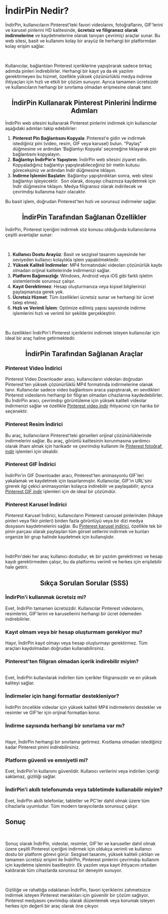 <h1>İndirPin Nedir?</h1>
<p><span style="font-family:-apple-system, BlinkMacSystemFont, &quot;Segoe UI&quot;, system-ui, &quot;Apple Color Emoji&quot;, &quot;Segoe UI Emoji&quot;, &quot;Segoe UI Web&quot;, sans-serif;font-size:14px;"><span style="white-space:pre-wrap;" data-teams="true">İndirPin, kullanıcıların Pinterest'teki favori videolarını, fotoğraflarını, GIF'lerini ve karusel pinlerini HD kalitesinde, <strong>ücretsiz ve filigransız olarak indirmelerine</strong> ve kaydetmelerine olanak tanıyan çevrimiçi araçlar sunar. Bu web sitesi, basit ve kullanımı kolay bir arayüz ile herhangi bir platformdan kolay erişim sağlar.</span></span></p>
<p>&nbsp;</p>
<p><span style="font-family:-apple-system, BlinkMacSystemFont, &quot;Segoe UI&quot;, system-ui, &quot;Apple Color Emoji&quot;, &quot;Segoe UI Emoji&quot;, &quot;Segoe UI Web&quot;, sans-serif;font-size:14px;"><span style="white-space:pre-wrap;" data-teams="true">Kullanıcılar, bağlantıları Pinterest içeriklerine yapıştırarak sadece birkaç adımda pinleri indirebilirler. Herhangi bir kayıt ya da ek yazılım gerektirmeyen bu hizmet, özellikle yüksek çözünürlüklü medya indirme ihtiyaçları için hızlı ve etkili bir çözüm sunuyor. Ayrıca tamamen ücretsizdir ve kullanıcıların herhangi bir sınırlama olmadan erişmesine olanak tanır.</span></span></p>
<h2 style="text-align:center;">İndirPin Kullanarak Pinterest Pinlerini İndirme Adımları</h2>
<p><span style="font-family:-apple-system, BlinkMacSystemFont, &quot;Segoe UI&quot;, system-ui, &quot;Apple Color Emoji&quot;, &quot;Segoe UI Emoji&quot;, &quot;Segoe UI Web&quot;, sans-serif;font-size:14px;"><span style="white-space:pre-wrap;" data-teams="true">İndirPin web sitesini kullanarak Pinterest pinlerini indirmek için kullanıcılar aşağıdaki adımları takip edebilirler:</span></span></p>
<ol>
    <li><span style="font-family:-apple-system, BlinkMacSystemFont, &quot;Segoe UI&quot;, system-ui, &quot;Apple Color Emoji&quot;, &quot;Segoe UI Emoji&quot;, &quot;Segoe UI Web&quot;, sans-serif;font-size:14px;"><span style="white-space:pre-wrap;" data-teams="true"><strong>Pinterest Pin Bağlantısını Kopyala</strong>: Pinterest'e gidin ve indirmek istediğiniz pini (video, resim, GIF veya karusel) bulun. “Paylaş” düğmesine ve ardından ‘Bağlantıyı Kopyala’ seçeneğine tıklayarak pin bağlantısını kopyalayın.</span></span></li>
    <li><span style="font-family:-apple-system, BlinkMacSystemFont, &quot;Segoe UI&quot;, system-ui, &quot;Apple Color Emoji&quot;, &quot;Segoe UI Emoji&quot;, &quot;Segoe UI Web&quot;, sans-serif;font-size:14px;"><span style="white-space:pre-wrap;" data-teams="true"><strong>Bağlantıyı İndirPin'e Yapıştırın</strong>: İndirPin web sitesini ziyaret edin. Kopyaladığınız bağlantıyı yapıştırabileceğiniz bir metin kutusu göreceksiniz ve ardından İndir düğmesine tıklayın.</span></span></li>
    <li><span style="font-family:-apple-system, BlinkMacSystemFont, &quot;Segoe UI&quot;, system-ui, &quot;Apple Color Emoji&quot;, &quot;Segoe UI Emoji&quot;, &quot;Segoe UI Web&quot;, sans-serif;font-size:14px;"><span style="white-space:pre-wrap;" data-teams="true"><strong>İndirme İşlemini Başlatın</strong>: Bağlantıyı yapıştırdıktan sonra, web sitesi bağlantıyı işleyecektir.&nbsp; Son olarak, dosyayı cihazınıza kaydetmek için İndir düğmesine tıklayın. Medya filigransız olarak indirilecek ve çevrimdışı kullanıma hazır olacaktır.</span></span></li>
</ol>
<p><span style="font-family:-apple-system, BlinkMacSystemFont, &quot;Segoe UI&quot;, system-ui, &quot;Apple Color Emoji&quot;, &quot;Segoe UI Emoji&quot;, &quot;Segoe UI Web&quot;, sans-serif;font-size:14px;"><span style="white-space:pre-wrap;" data-teams="true">Bu basit işlem, doğrudan Pinterest'ten hızlı ve sorunsuz indirmeler sağlar.</span></span></p>
<h2 style="text-align:center;">İndirPin Tarafından Sağlanan Özellikler</h2>
<p><span style="font-family:-apple-system, BlinkMacSystemFont, &quot;Segoe UI&quot;, system-ui, &quot;Apple Color Emoji&quot;, &quot;Segoe UI Emoji&quot;, &quot;Segoe UI Web&quot;, sans-serif;font-size:14px;"><span style="white-space:pre-wrap;" data-teams="true">İndirPin, Pinterest içeriğini indirmek söz konusu olduğunda kullanıcılarına çeşitli avantajlar sunar:</span></span></p>
<p>&nbsp;</p>
<ol>
    <li><span style="font-family:-apple-system, BlinkMacSystemFont, &quot;Segoe UI&quot;, system-ui, &quot;Apple Color Emoji&quot;, &quot;Segoe UI Emoji&quot;, &quot;Segoe UI Web&quot;, sans-serif;font-size:14px;"><span style="white-space:pre-wrap;" data-teams="true"><strong>Kullanıcı Dostu Arayüz</strong>: Basit ve sezgisel tasarımı sayesinde her seviyeden kullanıcı kolaylıkla işlem yapabilmektedir.</span></span></li>
    <li><span style="font-family:-apple-system, BlinkMacSystemFont, &quot;Segoe UI&quot;, system-ui, &quot;Apple Color Emoji&quot;, &quot;Segoe UI Emoji&quot;, &quot;Segoe UI Web&quot;, sans-serif;font-size:14px;"><span style="white-space:pre-wrap;" data-teams="true"><strong>Yüksek Kaliteli İndirmeler</strong>: MP4 formatındaki videoları çözünürlük kaybı olmadan orijinal kalitelerinde indirmenizi sağlar.</span></span></li>
    <li><span style="font-family:-apple-system, BlinkMacSystemFont, &quot;Segoe UI&quot;, system-ui, &quot;Apple Color Emoji&quot;, &quot;Segoe UI Emoji&quot;, &quot;Segoe UI Web&quot;, sans-serif;font-size:14px;"><span style="white-space:pre-wrap;" data-teams="true"><strong>Platform Bağımsızlığı</strong>: Windows, Android veya iOS gibi farklı işletim sistemlerinde sorunsuz çalışır.</span></span></li>
    <li><span style="font-family:-apple-system, BlinkMacSystemFont, &quot;Segoe UI&quot;, system-ui, &quot;Apple Color Emoji&quot;, &quot;Segoe UI Emoji&quot;, &quot;Segoe UI Web&quot;, sans-serif;font-size:14px;"><span style="white-space:pre-wrap;" data-teams="true"><strong>Kayıt Gerektirmez</strong>: Hesap oluşturmanıza veya kişisel bilgilerinizi paylaşmanıza gerek yok.</span></span></li>
    <li><span style="font-family:-apple-system, BlinkMacSystemFont, &quot;Segoe UI&quot;, system-ui, &quot;Apple Color Emoji&quot;, &quot;Segoe UI Emoji&quot;, &quot;Segoe UI Web&quot;, sans-serif;font-size:14px;"><span style="white-space:pre-wrap;" data-teams="true"><strong>Ücretsiz Hizmet</strong>: Tüm özellikleri ücretsiz sunar ve herhangi bir ücret talep etmez.</span></span></li>
    <li><span style="font-family:-apple-system, BlinkMacSystemFont, &quot;Segoe UI&quot;, system-ui, &quot;Apple Color Emoji&quot;, &quot;Segoe UI Emoji&quot;, &quot;Segoe UI Web&quot;, sans-serif;font-size:14px;"><span style="white-space:pre-wrap;" data-teams="true"><strong>Hızlı ve Verimli İşlem</strong>: Optimize edilmiş yapısı sayesinde indirme işlemlerini hızlı ve verimli bir şekilde gerçekleştirir.</span></span></li>
</ol>
<p>&nbsp;</p>
<p><span style="font-family:-apple-system, BlinkMacSystemFont, &quot;Segoe UI&quot;, system-ui, &quot;Apple Color Emoji&quot;, &quot;Segoe UI Emoji&quot;, &quot;Segoe UI Web&quot;, sans-serif;font-size:14px;"><span style="white-space:pre-wrap;" data-teams="true">Bu özellikleri İndirPin'i Pinterest içeriklerini indirmek isteyen kullanıcılar için ideal bir araç haline getirmektedir.</span></span></p>
<h2 style="text-align:center;">İndirPin Tarafından Sağlanan Araçlar</h2>
<h3>Pinterest Video İndirici</h3>
<p><span style="font-family:-apple-system, BlinkMacSystemFont, &quot;Segoe UI&quot;, system-ui, &quot;Apple Color Emoji&quot;, &quot;Segoe UI Emoji&quot;, &quot;Segoe UI Web&quot;, sans-serif;font-size:14px;"><span style="white-space:pre-wrap;" data-teams="true">Pinterest Video Downloader aracı, kullanıcıların videoları doğrudan Pinterest'ten yüksek çözünürlüklü MP4 formatında indirmelerine olanak tanır. Kullanıcılar sadece video bağlantısını araca yapıştırarak, en sevdikleri Pinterest videolarını herhangi bir filigran olmadan cihazlarına kaydedebilirler. Bu İndirPin aracı, çevrimdışı görüntüleme için yüksek kaliteli videolar indirmenizi sağlar ve özellikle </span></span><a target="_blank" rel="noopener noreferrer" href="https://indirpin.com.tr/"><span style="font-family:-apple-system, BlinkMacSystemFont, &quot;Segoe UI&quot;, system-ui, &quot;Apple Color Emoji&quot;, &quot;Segoe UI Emoji&quot;, &quot;Segoe UI Web&quot;, sans-serif;font-size:14px;"><span style="white-space:pre-wrap;" data-teams="true">Pinterest video indir</span></span></a><span style="font-family:-apple-system, BlinkMacSystemFont, &quot;Segoe UI&quot;, system-ui, &quot;Apple Color Emoji&quot;, &quot;Segoe UI Emoji&quot;, &quot;Segoe UI Web&quot;, sans-serif;font-size:14px;"><span style="white-space:pre-wrap;" data-teams="true"> ihtiyacınız için harika bir seçenektir.</span></span></p>
<h3>Pinterest Resim İndirici</h3>
<p><span style="font-family:-apple-system, BlinkMacSystemFont, &quot;Segoe UI&quot;, system-ui, &quot;Apple Color Emoji&quot;, &quot;Segoe UI Emoji&quot;, &quot;Segoe UI Web&quot;, sans-serif;font-size:14px;"><span style="white-space:pre-wrap;" data-teams="true">Bu araç, kullanıcıların Pinterest'teki görselleri orijinal çözünürlüklerinde indirmelerini sağlar. Bu araç, görüntü kalitesinin korunmasına yardımcı olarak ilham almak için harikadır ve çevrimdışı kullanım ile </span></span><a target="_blank" rel="noopener noreferrer" href="https://indirpin.com.tr/pinterest-fotograf-indirici/"><span style="font-family:-apple-system, BlinkMacSystemFont, &quot;Segoe UI&quot;, system-ui, &quot;Apple Color Emoji&quot;, &quot;Segoe UI Emoji&quot;, &quot;Segoe UI Web&quot;, sans-serif;font-size:14px;"><span style="white-space:pre-wrap;" data-teams="true">Pinterest fotoğraf indir</span></span></a><span style="font-family:-apple-system, BlinkMacSystemFont, &quot;Segoe UI&quot;, system-ui, &quot;Apple Color Emoji&quot;, &quot;Segoe UI Emoji&quot;, &quot;Segoe UI Web&quot;, sans-serif;font-size:14px;"><span style="white-space:pre-wrap;" data-teams="true"> işlemleri için idealdir.</span></span></p>
<h3>Pinterest GIF İndirici</h3>
<p><span style="font-family:-apple-system, BlinkMacSystemFont, &quot;Segoe UI&quot;, system-ui, &quot;Apple Color Emoji&quot;, &quot;Segoe UI Emoji&quot;, &quot;Segoe UI Web&quot;, sans-serif;font-size:14px;"><span style="white-space:pre-wrap;" data-teams="true">İndirPin'in GIF Downloader aracı, Pinterest'ten animasyonlu GIF'leri yakalamak ve kaydetmek için tasarlanmıştır. Kullanıcılar, GIF'in URL'sini girerek ilgi çekici animasyonları kolayca indirebilir ve paylaşabilir; ayrıca </span></span><a target="_blank" rel="noopener noreferrer" href="https://indirpin.com.tr/pinterest-gif-indirici/"><span style="font-family:-apple-system, BlinkMacSystemFont, &quot;Segoe UI&quot;, system-ui, &quot;Apple Color Emoji&quot;, &quot;Segoe UI Emoji&quot;, &quot;Segoe UI Web&quot;, sans-serif;font-size:14px;"><span style="white-space:pre-wrap;" data-teams="true">Pinterest GIF indir</span></span></a><span style="font-family:-apple-system, BlinkMacSystemFont, &quot;Segoe UI&quot;, system-ui, &quot;Apple Color Emoji&quot;, &quot;Segoe UI Emoji&quot;, &quot;Segoe UI Web&quot;, sans-serif;font-size:14px;"><span style="white-space:pre-wrap;" data-teams="true"> işlemleri için de ideal bir çözümdür.</span></span></p>
<h3>Pinterest Karusel İndirici</h3>
<p><span style="font-family:-apple-system, BlinkMacSystemFont, &quot;Segoe UI&quot;, system-ui, &quot;Apple Color Emoji&quot;, &quot;Segoe UI Emoji&quot;, &quot;Segoe UI Web&quot;, sans-serif;font-size:14px;"><span style="white-space:pre-wrap;" data-teams="true">Pinterest Karusel İndirici, kullanıcıların Pinterest carousel pinlerinden (hikaye pinleri veya fikir pinleri) birden fazla görüntüyü veya bir dizi medya dosyasını kaydetmelerini sağlar. Bu </span></span><a target="_blank" rel="noopener noreferrer" href="https://indirpin.com.tr/pinterest-karusel-indirici/"><span style="font-family:-apple-system, BlinkMacSystemFont, &quot;Segoe UI&quot;, system-ui, &quot;Apple Color Emoji&quot;, &quot;Segoe UI Emoji&quot;, &quot;Segoe UI Web&quot;, sans-serif;font-size:14px;"><span style="white-space:pre-wrap;" data-teams="true">Pinterest karusel indirici</span></span></a><span style="font-family:-apple-system, BlinkMacSystemFont, &quot;Segoe UI&quot;, system-ui, &quot;Apple Color Emoji&quot;, &quot;Segoe UI Emoji&quot;, &quot;Segoe UI Web&quot;, sans-serif;font-size:14px;"><span style="white-space:pre-wrap;" data-teams="true">, özellikle tek bir pinin parçası olarak paylaşılan tüm görsel setlerini indirmek ve bunları organize bir grup halinde kaydetmek için kullanışlıdır.</span></span></p>
<p>&nbsp;</p>
<p><span style="font-family:-apple-system, BlinkMacSystemFont, &quot;Segoe UI&quot;, system-ui, &quot;Apple Color Emoji&quot;, &quot;Segoe UI Emoji&quot;, &quot;Segoe UI Web&quot;, sans-serif;font-size:14px;"><span style="white-space:pre-wrap;" data-teams="true">İndirPin'deki her araç kullanıcı dostudur, ek bir yazılım gerektirmez ve hesap kaydı gerektirmeden çalışır, bu da platformu verimli ve herkes için erişilebilir hale getirir.</span></span></p>
<h2 style="text-align:center;">Sıkça Sorulan Sorular (SSS)</h2>
<h3>İndirPin'i kullanmak ücretsiz mi?</h3>
<p><span style="font-family:-apple-system, BlinkMacSystemFont, &quot;Segoe UI&quot;, system-ui, &quot;Apple Color Emoji&quot;, &quot;Segoe UI Emoji&quot;, &quot;Segoe UI Web&quot;, sans-serif;font-size:14px;"><span style="white-space:pre-wrap;" data-teams="true">Evet, İndirPin tamamen ücretsizdir. Kullanıcılar Pinterest videolarını, resimlerini, GIF'lerini ve karusellerini herhangi bir ücret ödemeden indirebilirler.</span></span></p>
<h3>Kayıt olmam veya bir hesap oluşturmam gerekiyor mu?</h3>
<p><span style="font-family:-apple-system, BlinkMacSystemFont, &quot;Segoe UI&quot;, system-ui, &quot;Apple Color Emoji&quot;, &quot;Segoe UI Emoji&quot;, &quot;Segoe UI Web&quot;, sans-serif;font-size:14px;"><span style="white-space:pre-wrap;" data-teams="true">Hayır, İndirPin kayıt olmayı veya hesap oluşturmayı gerektirmez. Tüm araçları kaydolmadan doğrudan kullanabilirsiniz.</span></span></p>
<h3>Pinterest'ten filigran olmadan içerik indirebilir miyim?<span style="font-family:-apple-system, BlinkMacSystemFont, &quot;Segoe UI&quot;, system-ui, &quot;Apple Color Emoji&quot;, &quot;Segoe UI Emoji&quot;, &quot;Segoe UI Web&quot;, sans-serif;font-size:14px;"><span style="white-space:pre-wrap;" data-teams="true">
        </span></span></h3>
<p><span style="font-family:-apple-system, BlinkMacSystemFont, &quot;Segoe UI&quot;, system-ui, &quot;Apple Color Emoji&quot;, &quot;Segoe UI Emoji&quot;, &quot;Segoe UI Web&quot;, sans-serif;font-size:14px;"><span style="white-space:pre-wrap;" data-teams="true">Evet, İndirPin kullanılarak indirilen tüm içerikler filigransızdır ve en yüksek kaliteyi sağlar.</span></span></p>
<h3>İndirmeler için hangi formatlar destekleniyor?</h3>
<p><span style="font-family:-apple-system, BlinkMacSystemFont, &quot;Segoe UI&quot;, system-ui, &quot;Apple Color Emoji&quot;, &quot;Segoe UI Emoji&quot;, &quot;Segoe UI Web&quot;, sans-serif;font-size:14px;"><span style="white-space:pre-wrap;" data-teams="true">İndirPin öncelikle videolar için yüksek kaliteli MP4 indirmelerini destekler ve resimler ve GIF'ler için orijinal formatları korur.</span></span></p>
<h3>İndirme sayısında herhangi bir sınırlama var mı?<span style="font-family:-apple-system, BlinkMacSystemFont, &quot;Segoe UI&quot;, system-ui, &quot;Apple Color Emoji&quot;, &quot;Segoe UI Emoji&quot;, &quot;Segoe UI Web&quot;, sans-serif;font-size:14px;"><span style="white-space:pre-wrap;" data-teams="true">
        </span></span></h3>
<p><span style="font-family:-apple-system, BlinkMacSystemFont, &quot;Segoe UI&quot;, system-ui, &quot;Apple Color Emoji&quot;, &quot;Segoe UI Emoji&quot;, &quot;Segoe UI Web&quot;, sans-serif;font-size:14px;"><span style="white-space:pre-wrap;" data-teams="true">Hayır, İndirPin herhangi bir sınırlama getirmez. Kısıtlama olmadan istediğiniz kadar Pinterest pinini indirebilirsiniz.</span></span></p>
<h3>Platform güvenli ve emniyetli mi?</h3>
<p><span style="font-family:-apple-system, BlinkMacSystemFont, &quot;Segoe UI&quot;, system-ui, &quot;Apple Color Emoji&quot;, &quot;Segoe UI Emoji&quot;, &quot;Segoe UI Web&quot;, sans-serif;font-size:14px;"><span style="white-space:pre-wrap;" data-teams="true">Evet, İndirPin'in kullanımı güvenlidir. Kullanıcı verilerini veya indirilen içeriği saklamaz, gizliliği sağlar.</span></span></p>
<h3>İndirPin'i akıllı telefonumda veya tabletimde kullanabilir miyim?</h3>
<p><span style="font-family:-apple-system, BlinkMacSystemFont, &quot;Segoe UI&quot;, system-ui, &quot;Apple Color Emoji&quot;, &quot;Segoe UI Emoji&quot;, &quot;Segoe UI Web&quot;, sans-serif;font-size:14px;"><span style="white-space:pre-wrap;" data-teams="true">Evet, İndirPin akıllı telefonlar, tabletler ve PC'ler dahil olmak üzere tüm cihazlarla uyumludur. Tüm modern tarayıcılarda sorunsuz çalışır.</span></span></p>
<h2>Sonuç</h2>
<p>&nbsp;</p>
<p><span style="font-family:-apple-system, BlinkMacSystemFont, &quot;Segoe UI&quot;, system-ui, &quot;Apple Color Emoji&quot;, &quot;Segoe UI Emoji&quot;, &quot;Segoe UI Web&quot;, sans-serif;font-size:14px;"><span style="white-space:pre-wrap;" data-teams="true">Sonuç olarak İndirPin, videolar, resimler, GIF'ler ve karuseller dahil olmak üzere çeşitli Pinterest içeriğini indirmek için oldukça verimli ve kullanıcı dostu bir platform görevi görür. Sezgisel tasarımı, yüksek kaliteli çıktıları ve tamamen ücretsiz erişimi ile İndirPin, Pinterest pinlerini çevrimdışı kullanım için kaydetme işlemini basitleştirir. Ek yazılım veya kayıt ihtiyacını ortadan kaldırarak tüm cihazlarda sorunsuz bir deneyim sunuyor.</span></span></p>
<p>&nbsp;</p>
<p><span style="font-family:-apple-system, BlinkMacSystemFont, &quot;Segoe UI&quot;, system-ui, &quot;Apple Color Emoji&quot;, &quot;Segoe UI Emoji&quot;, &quot;Segoe UI Web&quot;, sans-serif;font-size:14px;"><span style="white-space:pre-wrap;" data-teams="true">Gizliliğe ve rahatlığa odaklanan İndirPin, favori içeriklerini zahmetsizce indirmek isteyen Pinterest meraklıları için güvenilir bir çözüm sağlıyor. Pinterest medyasını çevrimdışı olarak düzenlemek veya korumak isteyen herkes için değerli bir araç olarak öne çıkıyor.</span></span></p>
<p><span style="font-family:-apple-system, BlinkMacSystemFont, &quot;Segoe UI&quot;, system-ui, &quot;Apple Color Emoji&quot;, &quot;Segoe UI Emoji&quot;, &quot;Segoe UI Web&quot;, sans-serif;font-size:14px;"><span style="white-space:pre-wrap;" data-teams="true">&nbsp;</span></span></p>
